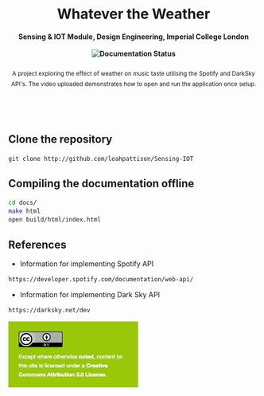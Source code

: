 <h1 align="center">
  <br>
  Whatever the Weather
</h1>

<h4 align="center">
  <a>Sensing & IOT Module, Design Engineering, Imperial College London</a>
  <br><br>
  <img width="80" src="http://readthedocs.org/projects/de3-rob1-chess/badge/?version=latest" alt="Documentation Status">
</h4>

<p align="center">
	<sub>A project exploring the effect of weather on music taste utilising the Spotify and DarkSky API's. The video uploaded demonstrates how to open and run the application once setup. </sub>
</p>
<br>
<p align="center">
</h1>
<br>


## Clone the repository

```bash
git clone http://github.com/leahpattison/Sensing-IOT
```

## Compiling the documentation offline

```bash
cd docs/
make html
open build/html/index.html
```

## References

* Information for implementing Spotify API

``` bash
https://developer.spotify.com/documentation/web-api/
```

* Information for implementing Dark Sky API

``` bash
https://darksky.net/dev
```

![LICENSE](CC4.0-BY.jpg)
